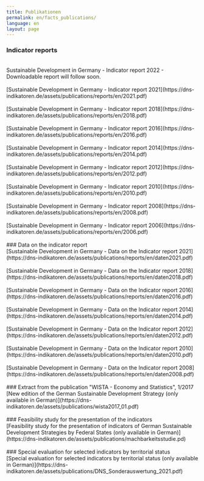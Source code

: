 ```yaml
---
title: Publikationen
permalink: en/facts_publications/
language: en
layout: page
---
```


### Indicator reports
<br>
Sustainable Development in Germany - Indicator report  2022 - Downloadable report will follow soon.
<br><br>
[Sustainable Development in Germany - Indicator report  2021](https://dns-indikatoren.de/assets/publications/reports/en/2021.pdf)
<br><br>
[Sustainable Development in Germany - Indicator report  2018](https://dns-indikatoren.de/assets/publications/reports/en/2018.pdf)
<br><br>
[Sustainable Development in Germany - Indicator report  2016](https://dns-indikatoren.de/assets/publications/reports/en/2016.pdf)
<br><br>
[Sustainable Development in Germany - Indicator report  2014](https://dns-indikatoren.de/assets/publications/reports/en/2014.pdf)
<br><br>
[Sustainable Development in Germany - Indicator report  2012](https://dns-indikatoren.de/assets/publications/reports/en/2012.pdf)
<br><br>
[Sustainable Development in Germany - Indicator report  2010](https://dns-indikatoren.de/assets/publications/reports/en/2010.pdf)
<br><br>
[Sustainable Development in Germany - Indicator report  2008](https://dns-indikatoren.de/assets/publications/reports/en/2008.pdf)
<br><br>
[Sustainable Development in Germany - Indicator report  2006](https://dns-indikatoren.de/assets/publications/reports/en/2006.pdf)
<br><br>
### Data on the indicator report
<br>
[Sustainable Development in Germany - Data on the Indicator report 2021](https://dns-indikatoren.de/assets/publications/reports/en/daten2021.pdf)
<br><br>
[Sustainable Development in Germany - Data on the Indicator report 2018](https://dns-indikatoren.de/assets/publications/reports/en/daten2018.pdf)
<br><br>
[Sustainable Development in Germany - Data on the Indicator report 2016](https://dns-indikatoren.de/assets/publications/reports/en/daten2016.pdf)
<br><br>
[Sustainable Development in Germany - Data on the Indicator report 2014](https://dns-indikatoren.de/assets/publications/reports/en/daten2014.pdf)
<br><br>
[Sustainable Development in Germany - Data on the Indicator report 2012](https://dns-indikatoren.de/assets/publications/reports/en/daten2012.pdf)
<br><br>
[Sustainable Development in Germany - Data on the Indicator report 2010](https://dns-indikatoren.de/assets/publications/reports/en/daten2010.pdf)
<br><br>
[Sustainable Development in Germany - Data on the Indicator report 2008](https://dns-indikatoren.de/assets/publications/reports/en/daten2008.pdf)
<br><br>
### Extract from the publication "WISTA - Economy and Statistics", 1/2017
<br>
[New edition of the German Sustainable Development Strategy (only available in German)](https://dns-indikatoren.de/assets/publications/wista2017_01.pdf)
<br><br>
### Feasibility study for the presentation of the indicators
<br>
[Feasibility study for the presentation of indicators of German Sustainable Development Strategies by Federal States (only available in German)](https://dns-indikatoren.de/assets/publications/machbarkeitsstudie.pd)
<br><br>
### Special evaluation for selected indicators by territorial status
<br>
[Special evaluation for selected indicators by territorial status (only available in German)](https://dns-indikatoren.de/assets/publications/DNS_Sonderauswertung_2021.pdf)
